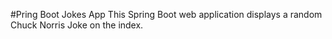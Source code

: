 #Pring Boot Jokes App
This Spring Boot web application displays a random Chuck Norris Joke on the index.